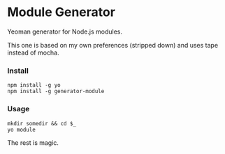 # Module Generator

Yeoman generator for Node.js modules.

This one is based on my own preferences (stripped down) and uses tape instead of mocha.

### Install

```shell
npm install -g yo
npm install -g generator-module
```

### Usage

```shell
mkdir somedir && cd $_
yo module
```

The rest is magic.